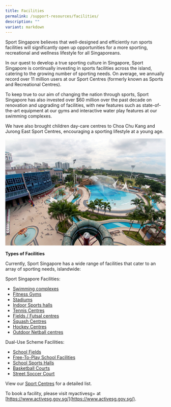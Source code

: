 ```yaml
---
title: Facilities
permalink: /support-resources/facilities/
description: ""
variant: markdown
---
```

Sport Singapore believes that well-designed and efficiently run sports facilities will significantly open up opportunities for a more sporting, recreational and wellness lifestyle for all Singaporeans. 

In our quest to develop a true sporting culture in Singapore, Sport Singapore is continually investing in sports facilities across the island, catering to the growing number of sporting needs. On average, we annually record over 11 million users at our Sport Centres (formerly known as Sports and Recreational Centres). 

To keep true to our aim of changing the nation through sports, Sport Singapore has also invested over $60 million over the past decade on renovation and upgrading of facilities, with new features such as state-of-the-art equipment at our gyms and interactive water play features at our swimming complexes.

We have also brought children day-care centres to Choa Chu Kang and Jurong East Sport Centres, encouraging a sporting lifestyle at a young age.

![Types of Facilities](/images/Support/Facilities/Jurong%20East_2008_Picturewords_3768.jpeg)

**Types of Facilities**

Currently, Sport Singapore has a wide range of facilities that cater to an array of sporting needs, islandwide:

Sport Singapore Facilities:

*   [Swimming complexes](https://www.activesgcircle.gov.sg/facilities/swimming-pools)
*   [Fitness Gyms](https://www.activesgcircle.gov.sg/facilities/gyms)
*   [Stadiums](https://www.activesgcircle.gov.sg/facilities)
*   [Indoor Sports halls](https://www.activesgcircle.gov.sg/facilities) 
*   [Tennis Centres](https://www.activesgcircle.gov.sg/facilities/tennis)
*   [Fields / Futsal centres](https://www.activesgcircle.gov.sg/facilities)
*   [Squash Centres](https://www.activesgcircle.gov.sg/facilities)
*   [Hockey Centres](https://www.activesgcircle.gov.sg/facilities)
*   [Outdoor Netball centres](https://www.activesgcircle.gov.sg/facilities)

Dual-Use Scheme Facilities:

*   [School Fields](https://www.activesgcircle.gov.sg/facilities)
*   [Free-To-Play School Facilities](https://www.activesgcircle.gov.sg/facilities)
*   [School Sports Halls](https://www.activesgcircle.gov.sg/facilities)
*   [Basketball Courts](https://www.activesgcircle.gov.sg/facilities)
*   [Street Soccer Court](https://www.activesgcircle.gov.sg/facilities)

View our [Sport Centres](https://www.activesgcircle.gov.sg/facilities/sport-centres) for a detailed list. 

To book a facility, please visit myactivesg+ at [https://www.activesg.gov.sg/](https://www.activesg.gov.sg/).